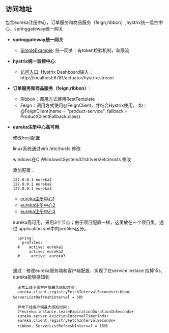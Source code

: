 ## 访问地址
包含eureka注册中心，订单服务和商品服务（feign,ribbon）,hystrix统一监控中心，springgateway统一网关 
- __springgateway统一网关__:

  - [SimpleExample](  http://localhost:9000/apigateway/order/api/v1/order/save?product_id=5&user_id=5&token=123
):
  统一网关：有token检验机制，和限流


- __hystrix统一监控中心__:
  - [访问入口](http://localhost:8781/hystrix): 
    Hystrix Dashboard输入： http://localhost:8781/actuator/hystrix.stream 
    
- __订单服务和商品服务（feign,ribbon）__:
  - Ribbon：调用方式使用RestTemplate
  - Feign：调用方式使用@FeignClient，并结合Hystrix使用。
  如：@FeignClient(name = "product-service", fallback = ProductClientFallback.class)

- __eureka注册中心高可用__:

   修改host配置
 
    linux系统通过vim /etc/hosts 修改
    
    windows在C:\Windows\System32\drivers\etc\hosts 修改
    
    添加配置：
    
    ```
    127.0.0.1 eureka1
    127.0.0.1 eureka2
    127.0.0.1 eureka3
    ```
  - [eureka注册中心1](http://localhost:8761/)
  - [eureka注册中心2](http://localhost:8762/)
  - [eureka注册中心3](http://localhost:8763/)
  
  eureka高可用，采用3个节点；由于项目配置一样，这里放在一个项目里，通过 application.yml中的profiles区分。
  ```
    spring:
      profiles:
    #    active: eureka1
         active: eureka2
    #     active: eureka3
    
  ```
  
  
  通过：修改eureka服务端和客户端配置，实现了在service instace 挂掉15s, eureka能够感知到

  ```
    正常上线下线客户端最大感知时间：
    eureka.client.registryFetchIntervalSeconds+ribbon. ServerListRefreshInterval = 5秒
    
    异常下线客户端最大感知时间：
    2*eureka.instance.leaseExpirationDurationInSeconds+
    eureka.server.evictionIntervalTimerInMs+
    eureka.client.registryFetchIntervalSeconds+
    ribbon. ServerListRefreshInterval = 15秒
 ```